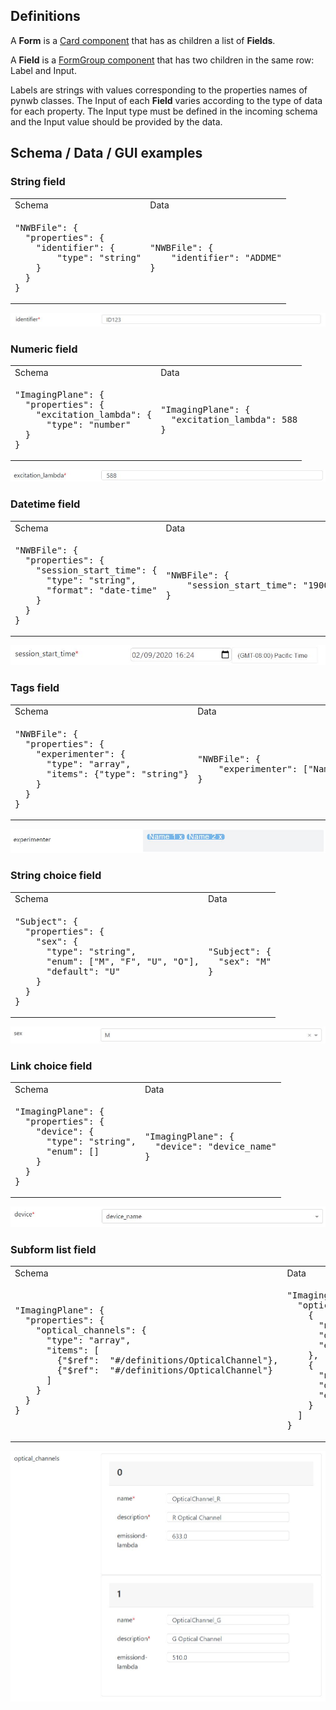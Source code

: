 ## Definitions

A **Form** is a [Card component](https://dash-bootstrap-components.opensource.faculty.ai/docs/components/card/) that has as children a list of **Fields**.

A **Field** is a [FormGroup component](https://dash-bootstrap-components.opensource.faculty.ai/docs/components/form/) that has two children in the same row: Label and Input.

Labels are strings with values corresponding to the properties names of pynwb classes. The Input of each **Field** varies according to the type of data for each property. The Input type must be defined in the incoming schema and the Input value should be provided by the data.

## Schema / Data / GUI examples

### String field

<table>
<tr>
<td>Schema</td>
<td>Data</td>
</tr>
<tr>
<td>
<pre lang="json">
"NWBFile": {
  "properties": {
    "identifier": {
        "type": "string"
    }
  }
}
</pre>
</td>
<td>
<pre lang="json">
"NWBFile": {
	"identifier": "ADDME"
}
</pre>
</td>
</tr>
</table>

![](nwb_web_gui/static/documentation_singlestring.JPG)


### Numeric field

<table>
<tr>
<td>Schema</td>
<td>Data</td>
</tr>
<tr>
<td>
<pre lang="json">
"ImagingPlane": {
  "properties": {
    "excitation_lambda": {
  	  "type": "number"
  }
}
</pre>
</td>
<td>
<pre lang="json">
"ImagingPlane": {
  "excitation_lambda": 588
}
</pre>
</td>
</tr>
</table>

![](nwb_web_gui/static/documentation_numeric.JPG)


### Datetime field

<table>
<tr>
<td>Schema</td>
<td>Data</td>
</tr>
<tr>
<td>
<pre lang="json">
"NWBFile": {
  "properties": {
    "session_start_time": {
      "type": "string",
      "format": "date-time"
    }
  }
}
</pre>
</td>
<td>
<pre lang="json">
"NWBFile": {
	"session_start_time": "1900-01-01T00:00:00"
}
</pre>
</td>
</tr>
</table>

![](nwb_web_gui/static/documentation_datetime.JPG)


### Tags field

<table>
<tr>
<td>Schema</td>
<td>Data</td>
</tr>
<tr>
<td>
<pre lang="json">
"NWBFile": {
  "properties": {
    "experimenter": {
      "type": "array",
      "items": {"type": "string"}
    }
  }
}
</pre>
</td>
<td>
<pre lang="json">
"NWBFile": {
	"experimenter": ["Name 1", "Name 2"]
}
</pre>
</td>
</tr>
</table>

![](nwb_web_gui/static/documentation_tags.JPG)


### String choice field

<table>
<tr>
<td>Schema</td>
<td>Data</td>
</tr>
<tr>
<td>
<pre lang="json">
"Subject": {
  "properties": {
    "sex": {
      "type": "string",
      "enum": ["M", "F", "U", "O"],
      "default": "U"
    }
  }
}
</pre>
</td>
<td>
<pre lang="json">
"Subject": {
  "sex": "M"
}
</pre>
</td>
</tr>
</table>

![](nwb_web_gui/static/documentation_stringchoice.JPG)


### Link choice field

<table>
<tr>
<td>Schema</td>
<td>Data</td>
</tr>
<tr>
<td>
<pre lang="json">
"ImagingPlane": {
  "properties": {
    "device": {
      "type": "string",
      "enum": []
    }
  }
}
</pre>
</td>
<td>
<pre lang="json">
"ImagingPlane": {
  "device": "device_name"
}
</pre>
</td>
</tr>
</table>

![](nwb_web_gui/static/documentation_linkchoice.JPG)


### Subform list field

<table>
<tr>
<td>Schema</td>
<td>Data</td>
</tr>
<tr>
<td>
<pre lang="json">
"ImagingPlane": {
  "properties": {
    "optical_channels": {
      "type": "array",
      "items": [
        {"$ref":  "#/definitions/OpticalChannel"},
        {"$ref":  "#/definitions/OpticalChannel"}
      ]
    }
  }
}
</pre>
</td>
<td>
<pre lang="json">
"ImagingPlane": {
  "optical_channel": [
    {
      "name": "OpticalChannel_R",
      "description": "R Optical Channel",
      "emission_lambda": 633.0
    },
    {
      "name": "OpticalChannel_G",
      "description": "G Optical Channel",
      "emission_lambda": 510.0
    }
  ]
}
</pre>
</td>
</tr>
</table>

![](nwb_web_gui/static/documentation_subformlist.JPG)
